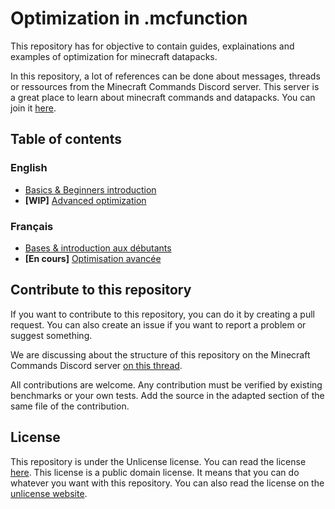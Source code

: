 # Optimization in .mcfunction

This repository has for objective to contain guides, explainations and examples of optimization for minecraft datapacks.

In this repository, a lot of references can be done about messages, threads or ressources from the Minecraft Commands Discord server. This server is a great place to learn about minecraft commands and datapacks. You can join it [here](https://discord.gg/QAFXFtZ).

## Table of contents

### English
- [Basics & Beginners introduction](./docs/basics.md)
- **[WIP]** [Advanced optimization](./docs/advanced.md)

### Français
- [Bases & introduction aux débutants](./docs/lang/fr-fr/basics.md)
- **[En cours]** [Optimisation avancée](./docs/lang/fr-fr/advanced.md)

## Contribute to this repository

If you want to contribute to this repository, you can do it by creating a pull request. You can also create an issue if you want to report a problem or suggest something.

We are discussing about the structure of this repository on the Minecraft Commands Discord server [on this thread](https://discord.com/channels/154777837382008833/1072289159701606511).

All contributions are welcome. Any contribution must be verified by existing benchmarks or your own tests. Add the source in the adapted section of the same file of the contribution.

## License

This repository is under the Unlicense license. You can read the license [here](./LICENSE). This license is a public domain license. It means that you can do whatever you want with this repository. You can also read the license on the [unlicense website](https://unlicense.org/).
